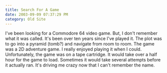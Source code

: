 ```yaml
---
title: Search For A Game
date: 2003-09-09 07:37:29 PM
category: Old Site
---
```


I've been looking for a Commodore 64 video game. But, I don't remember what it was called. It's been over ten years since I've played it. The plot was to go into a pyramid (tomb?) and navigate from room to room. The game was a 2D adventure game. I really enjoyed playing it when I could. Unfortunately, the game was on a tape cartridge. It would take over a half hour for the game to load. Sometimes it would take several attempts before it actually ran. It's driving me crazy now that I can't remember the name.
